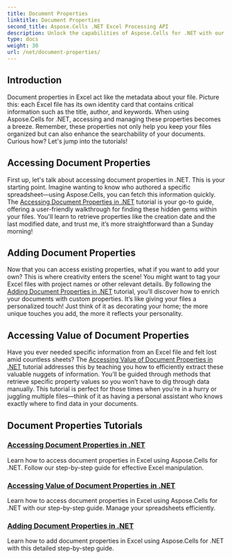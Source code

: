 ```yaml
---
title: Document Properties
linktitle: Document Properties
second_title: Aspose.Cells .NET Excel Processing API
description: Unlock the capabilities of Aspose.Cells for .NET with our comprehensive tutorials on document properties to enhance your Excel file management skills.
type: docs
weight: 30
url: /net/document-properties/
---
```

## Introduction

Document properties in Excel act like the metadata about your file. Picture this: each Excel file has its own identity card that contains critical information such as the title, author, and keywords. When using Aspose.Cells for .NET, accessing and managing these properties becomes a breeze. Remember, these properties not only help you keep your files organized but can also enhance the searchability of your documents. Curious how? Let's jump into the tutorials!

## Accessing Document Properties
First up, let's talk about accessing document properties in .NET. This is your starting point. Imagine wanting to know who authored a specific spreadsheet—using Aspose.Cells, you can fetch this information quickly. The [Accessing Document Properties in .NET](./accessing-document-properties/) tutorial is your go-to guide, offering a user-friendly walkthrough for finding these hidden gems within your files. You'll learn to retrieve properties like the creation date and the last modified date, and trust me, it’s more straightforward than a Sunday morning!

## Adding Document Properties
Now that you can access existing properties, what if you want to add your own? This is where creativity enters the scene! You might want to tag your Excel files with project names or other relevant details. By following the [Adding Document Properties in .NET](./adding-document-properties/) tutorial, you’ll discover how to enrich your documents with custom properties. It’s like giving your files a personalized touch! Just think of it as decorating your home; the more unique touches you add, the more it reflects your personality.

## Accessing Value of Document Properties
Have you ever needed specific information from an Excel file and felt lost amid countless sheets? The [Accessing Value of Document Properties in .NET](./accessing-value-of-document-properties/) tutorial addresses this by teaching you how to efficiently extract these valuable nuggets of information. You’ll be guided through methods that retrieve specific property values so you won’t have to dig through data manually. This tutorial is perfect for those times when you're in a hurry or juggling multiple files—think of it as having a personal assistant who knows exactly where to find data in your documents.

## Document Properties Tutorials
### [Accessing Document Properties in .NET](./accessing-document-properties/)
Learn how to access document properties in Excel using Aspose.Cells for .NET. Follow our step-by-step guide for effective Excel manipulation.
### [Accessing Value of Document Properties in .NET](./accessing-value-of-document-properties/)
Learn how to access document properties in Excel using Aspose.Cells for .NET with our step-by-step guide. Manage your spreadsheets efficiently.
### [Adding Document Properties in .NET](./adding-document-properties/)
Learn how to add document properties in Excel using Aspose.Cells for .NET with this detailed step-by-step guide.